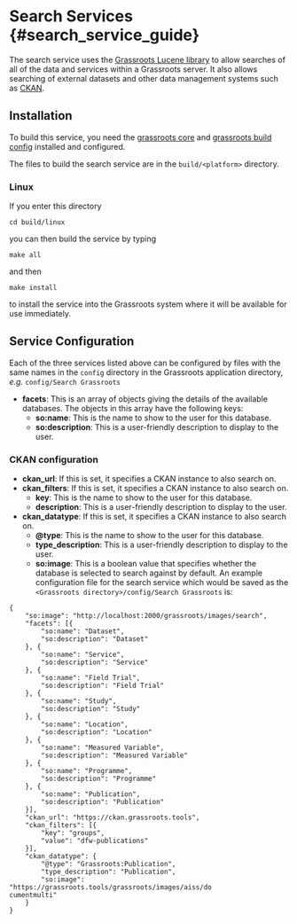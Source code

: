  
# Search Services {#search_service_guide}

The search service uses the [Grassroots Lucene library](https://github.com/TGAC/grassroots-lucene.git) to allow searches
of all of the data and services within a Grassroots server. It also allows searching of external datasets and other data management systems such as [CKAN](https://ckan.org/).

## Installation

To build this service, you need the [grassroots core](https://github.com/TGAC/grassroots-core) and [grassroots build config](https://github.com/TGAC/grassroots-build-config) installed and configured. 

The files to build the search service are in the ```build/<platform>``` directory. 

### Linux

If you enter this directory 

~~~
cd build/linux
~~~

you can then build the service by typing

~~~
make all
~~~

and then 

~~~
make install
~~~

to install the service into the Grassroots system where it will be available for use immediately.

## Service Configuration

Each of the three services listed above can be configured by files with the same names in the ```config``` directory in the Grassroots application directory, *e.g.* ```config/Search Grassroots```

 * **facets**: This is an array of objects giving the details of the available databases. The objects in this array have the following keys:
    * **so:name**:  This is the name to show to the user for this database. 
    * **so:description**: This is a user-friendly description to display to the user.

### CKAN configuration

 * **ckan_url**: If this is set, it specifies a CKAN instance to also search on.
 * **ckan_filters**: If this is set, it specifies a CKAN instance to also search on.
    * **key**:  This is the name to show to the user for this database. 
    * **description**: This is a user-friendly description to display to the user.
 * **ckan_datatype**: If this is set, it specifies a CKAN instance to also search on.
    * **@type**:  This is the name to show to the user for this database. 
    * **type_description**: This is a user-friendly description to display to the user.
    * **so:image**: This is a boolean value that specifies whether the database is selected to search against by default. 
An example configuration file for the search service which would be saved as the ```<Grassroots directory>/config/Search Grassroots``` is:

~~~{.json}
{
	"so:image": "http://localhost:2000/grassroots/images/search",
	"facets": [{
		"so:name": "Dataset",
		"so:description": "Dataset"
	}, {
		"so:name": "Service",
		"so:description": "Service"
	}, {
		"so:name": "Field Trial",
		"so:description": "Field Trial"
	}, {
		"so:name": "Study",
		"so:description": "Study"
	}, {
		"so:name": "Location",
		"so:description": "Location"
	}, {
		"so:name": "Measured Variable",
		"so:description": "Measured Variable"
	}, {
		"so:name": "Programme",
		"so:description": "Programme"
	}, {
		"so:name": "Publication",
		"so:description": "Publication"
	}],
	"ckan_url": "https://ckan.grassroots.tools",
	"ckan_filters": [{
		"key": "groups",
		"value": "dfw-publications"
	}],
	"ckan_datatype": {
		"@type": "Grassroots:Publication",
		"type_description": "Publication",
		"so:image": "https://grassroots.tools/grassroots/images/aiss/do
cumentmulti"
	}
}

~~~
